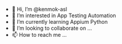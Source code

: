- 👋 Hi, I’m @kenmok-asl
- 👀 I’m interested in App Testing Automation
- 🌱 I’m currently learning Appium Python
- 💞️ I’m looking to collaborate on ...
- 📫 How to reach me ...

<!---
kenmok-asl/kenmok-asl is a ✨ special ✨ repository because its `README.md` (this file) appears on your GitHub profile.
You can click the Preview link to take a look at your changes.
--->
